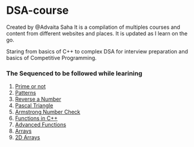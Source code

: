 # DSA-course

Created by @Advaita Saha
It is a compilation of multiples courses and content from different websites and places. It is updated as I learn on the go.

Staring from basics of C++ to complex DSA for interview preparation and basics of Competitive Programming.

### The Sequenced to be followed while learining
1. [Prime or not](/prime-or-not/)
2. [Patterns](/patterns/)
3. [Reverse a Number]()
4. [Pascal Triangle]()
5. [Armstrong Number Check]()
6. [Functions in C++]()
7. [Advanced Functions]()
8. [Arrays]()
9. [2D Arrays]()

